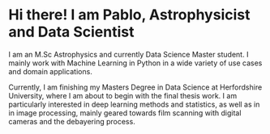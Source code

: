 # Hi there! I am Pablo, Astrophysicist and Data Scientist

I am an M.Sc Astrophysics and currently Data Science Master student. I mainly work with Machine Learning in Python in a wide variety of use cases and domain applications. 

Currently, I am finishing my  Masters Degree in Data Science at Herfordshire University, where I am about to begin with the final thesis work. I am particularly interested in deep learning methods and statistics, as well as in in image processing, mainly geared towards film scanning with digital cameras and the debayering process.
